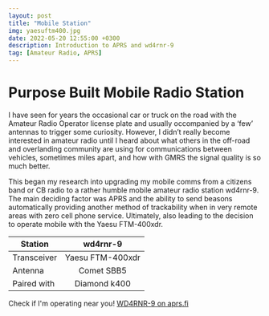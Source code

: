 ```yaml
---
layout: post
title: "Mobile Station"
img: yaesuftm400.jpg
date: 2022-05-20 12:55:00 +0300
description: Introduction to APRS and wd4rnr-9
tag: [Amateur Radio, APRS]
---
```


# Purpose Built Mobile Radio Station

I have seen for years the occasional car or truck on the road with the Amateur Radio Operator license plate and usually occompanied by a ‘few’ antennas to trigger some curiosity. However, I didn’t really become interested in amateur radio until I heard about what others in the off-road and overlanding community are using for communications between vehicles, sometimes miles apart, and how with GMRS the signal quality is so much better.

This began my research into upgrading my mobile comms from a citizens band or CB radio to a rather humble mobile amateur radio station wd4rnr-9. The main deciding factor was APRS and the ability to send beasons automatically providing another method of trackability when in very remote areas with zero cell phone service. Ultimately, also leading to the decision to operate mobile with the Yaesu FTM-400xdr.

| Station       | wd4rnr-9     | 
| --------------- |:-----------------:|
| Transceiver    |   Yaesu FTM-400xdr |
| Antenna        | Comet SBB5       |
| Paired with    | Diamond k400     |


Check if I'm operating near you! [WD4RNR-9 on aprs.fi](https://aprs.fi/#!mt=roadmap&z=13&call=a%2FWD4RNR-9&timerange=604800&tail=10800)
